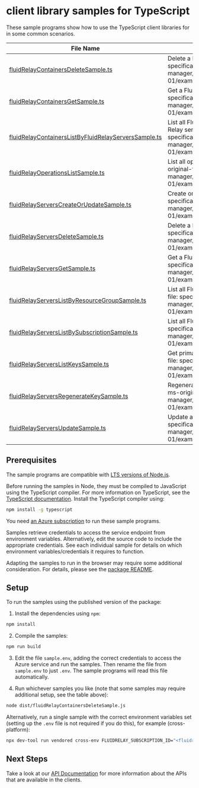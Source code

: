 # client library samples for TypeScript

These sample programs show how to use the TypeScript client libraries for in some common scenarios.

| **File Name**                                                                                             | **Description**                                                                                                                                                                                                                                  |
| --------------------------------------------------------------------------------------------------------- | ------------------------------------------------------------------------------------------------------------------------------------------------------------------------------------------------------------------------------------------------ |
| [fluidRelayContainersDeleteSample.ts][fluidrelaycontainersdeletesample]                                   | Delete a Fluid Relay container. x-ms-original-file: specification/fluidrelay/resource-manager/Microsoft.FluidRelay/stable/2022-06-01/examples/FluidRelayContainers_Delete.json                                                                   |
| [fluidRelayContainersGetSample.ts][fluidrelaycontainersgetsample]                                         | Get a Fluid Relay container. x-ms-original-file: specification/fluidrelay/resource-manager/Microsoft.FluidRelay/stable/2022-06-01/examples/FluidRelayContainers_Get.json                                                                         |
| [fluidRelayContainersListByFluidRelayServersSample.ts][fluidrelaycontainerslistbyfluidrelayserverssample] | List all Fluid Relay containers which are children of a given Fluid Relay server. x-ms-original-file: specification/fluidrelay/resource-manager/Microsoft.FluidRelay/stable/2022-06-01/examples/FluidRelayContainers_ListByFluidRelayServer.json |
| [fluidRelayOperationsListSample.ts][fluidrelayoperationslistsample]                                       | List all operations provided by Microsoft.FluidRelay. x-ms-original-file: specification/fluidrelay/resource-manager/Microsoft.FluidRelay/stable/2022-06-01/examples/FluidRelayServerOperations.json                                              |
| [fluidRelayServersCreateOrUpdateSample.ts][fluidrelayserverscreateorupdatesample]                         | Create or Update a Fluid Relay server. x-ms-original-file: specification/fluidrelay/resource-manager/Microsoft.FluidRelay/stable/2022-06-01/examples/FluidRelayServers_CreateOrUpdate.json                                                       |
| [fluidRelayServersDeleteSample.ts][fluidrelayserversdeletesample]                                         | Delete a Fluid Relay server. x-ms-original-file: specification/fluidrelay/resource-manager/Microsoft.FluidRelay/stable/2022-06-01/examples/FluidRelayServers_Delete.json                                                                         |
| [fluidRelayServersGetSample.ts][fluidrelayserversgetsample]                                               | Get a Fluid Relay server. x-ms-original-file: specification/fluidrelay/resource-manager/Microsoft.FluidRelay/stable/2022-06-01/examples/FluidRelayServers_Get.json                                                                               |
| [fluidRelayServersListByResourceGroupSample.ts][fluidrelayserverslistbyresourcegroupsample]               | List all Fluid Relay servers in a resource group. x-ms-original-file: specification/fluidrelay/resource-manager/Microsoft.FluidRelay/stable/2022-06-01/examples/FluidRelayServers_ListByResourceGroup.json                                       |
| [fluidRelayServersListBySubscriptionSample.ts][fluidrelayserverslistbysubscriptionsample]                 | List all Fluid Relay servers in a subscription. x-ms-original-file: specification/fluidrelay/resource-manager/Microsoft.FluidRelay/stable/2022-06-01/examples/FluidRelayServers_ListBySubscription.json                                          |
| [fluidRelayServersListKeysSample.ts][fluidrelayserverslistkeyssample]                                     | Get primary and secondary key for this server. x-ms-original-file: specification/fluidrelay/resource-manager/Microsoft.FluidRelay/stable/2022-06-01/examples/FluidRelayServers_ListKeys.json                                                     |
| [fluidRelayServersRegenerateKeySample.ts][fluidrelayserversregeneratekeysample]                           | Regenerate the primary or secondary key for this server. x-ms-original-file: specification/fluidrelay/resource-manager/Microsoft.FluidRelay/stable/2022-06-01/examples/FluidRelayServers_RegenerateKeys.json                                     |
| [fluidRelayServersUpdateSample.ts][fluidrelayserversupdatesample]                                         | Update a Fluid Relay server. x-ms-original-file: specification/fluidrelay/resource-manager/Microsoft.FluidRelay/stable/2022-06-01/examples/FluidRelayServers_Update.json                                                                         |

## Prerequisites

The sample programs are compatible with [LTS versions of Node.js](https://github.com/nodejs/release#release-schedule).

Before running the samples in Node, they must be compiled to JavaScript using the TypeScript compiler. For more information on TypeScript, see the [TypeScript documentation][typescript]. Install the TypeScript compiler using:

```bash
npm install -g typescript
```

You need [an Azure subscription][freesub] to run these sample programs.

Samples retrieve credentials to access the service endpoint from environment variables. Alternatively, edit the source code to include the appropriate credentials. See each individual sample for details on which environment variables/credentials it requires to function.

Adapting the samples to run in the browser may require some additional consideration. For details, please see the [package README][package].

## Setup

To run the samples using the published version of the package:

1. Install the dependencies using `npm`:

```bash
npm install
```

2. Compile the samples:

```bash
npm run build
```

3. Edit the file `sample.env`, adding the correct credentials to access the Azure service and run the samples. Then rename the file from `sample.env` to just `.env`. The sample programs will read this file automatically.

4. Run whichever samples you like (note that some samples may require additional setup, see the table above):

```bash
node dist/fluidRelayContainersDeleteSample.js
```

Alternatively, run a single sample with the correct environment variables set (setting up the `.env` file is not required if you do this), for example (cross-platform):

```bash
npx dev-tool run vendored cross-env FLUIDRELAY_SUBSCRIPTION_ID="<fluidrelay subscription id>" node dist/fluidRelayContainersDeleteSample.js
```

## Next Steps

Take a look at our [API Documentation][apiref] for more information about the APIs that are available in the clients.

[fluidrelaycontainersdeletesample]: https://github.com/Azure/azure-sdk-for-js/blob/main/sdk/fluidrelay/arm-fluidrelay/samples/v1/typescript/src/fluidRelayContainersDeleteSample.ts
[fluidrelaycontainersgetsample]: https://github.com/Azure/azure-sdk-for-js/blob/main/sdk/fluidrelay/arm-fluidrelay/samples/v1/typescript/src/fluidRelayContainersGetSample.ts
[fluidrelaycontainerslistbyfluidrelayserverssample]: https://github.com/Azure/azure-sdk-for-js/blob/main/sdk/fluidrelay/arm-fluidrelay/samples/v1/typescript/src/fluidRelayContainersListByFluidRelayServersSample.ts
[fluidrelayoperationslistsample]: https://github.com/Azure/azure-sdk-for-js/blob/main/sdk/fluidrelay/arm-fluidrelay/samples/v1/typescript/src/fluidRelayOperationsListSample.ts
[fluidrelayserverscreateorupdatesample]: https://github.com/Azure/azure-sdk-for-js/blob/main/sdk/fluidrelay/arm-fluidrelay/samples/v1/typescript/src/fluidRelayServersCreateOrUpdateSample.ts
[fluidrelayserversdeletesample]: https://github.com/Azure/azure-sdk-for-js/blob/main/sdk/fluidrelay/arm-fluidrelay/samples/v1/typescript/src/fluidRelayServersDeleteSample.ts
[fluidrelayserversgetsample]: https://github.com/Azure/azure-sdk-for-js/blob/main/sdk/fluidrelay/arm-fluidrelay/samples/v1/typescript/src/fluidRelayServersGetSample.ts
[fluidrelayserverslistbyresourcegroupsample]: https://github.com/Azure/azure-sdk-for-js/blob/main/sdk/fluidrelay/arm-fluidrelay/samples/v1/typescript/src/fluidRelayServersListByResourceGroupSample.ts
[fluidrelayserverslistbysubscriptionsample]: https://github.com/Azure/azure-sdk-for-js/blob/main/sdk/fluidrelay/arm-fluidrelay/samples/v1/typescript/src/fluidRelayServersListBySubscriptionSample.ts
[fluidrelayserverslistkeyssample]: https://github.com/Azure/azure-sdk-for-js/blob/main/sdk/fluidrelay/arm-fluidrelay/samples/v1/typescript/src/fluidRelayServersListKeysSample.ts
[fluidrelayserversregeneratekeysample]: https://github.com/Azure/azure-sdk-for-js/blob/main/sdk/fluidrelay/arm-fluidrelay/samples/v1/typescript/src/fluidRelayServersRegenerateKeySample.ts
[fluidrelayserversupdatesample]: https://github.com/Azure/azure-sdk-for-js/blob/main/sdk/fluidrelay/arm-fluidrelay/samples/v1/typescript/src/fluidRelayServersUpdateSample.ts
[apiref]: https://learn.microsoft.com/javascript/api/@azure/arm-fluidrelay?view=azure-node-preview
[freesub]: https://azure.microsoft.com/free/
[package]: https://github.com/Azure/azure-sdk-for-js/tree/main/sdk/fluidrelay/arm-fluidrelay/README.md
[typescript]: https://www.typescriptlang.org/docs/home.html
